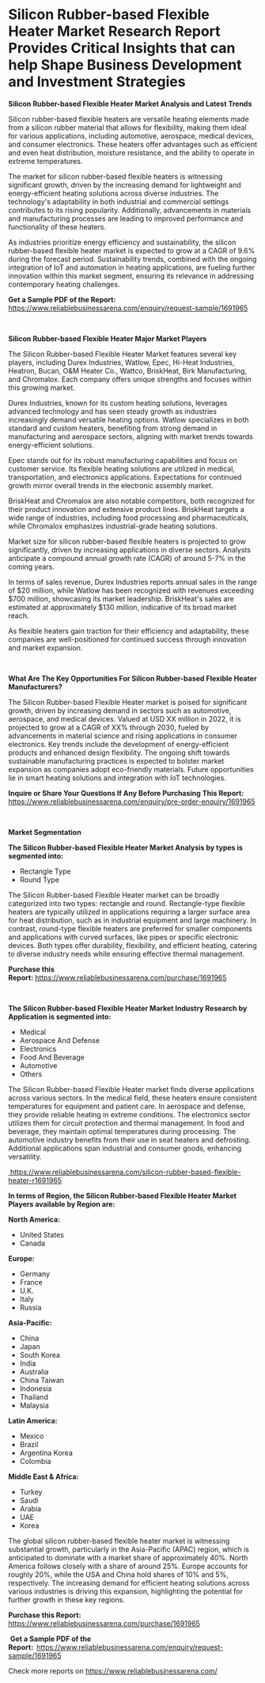 <p><h1>Silicon Rubber-based Flexible Heater Market Research Report Provides Critical Insights that can help Shape Business Development and Investment Strategies</h1></p><p><strong>Silicon Rubber-based Flexible Heater Market Analysis and Latest Trends</strong></p>
<p><p>Silicon rubber-based flexible heaters are versatile heating elements made from a silicon rubber material that allows for flexibility, making them ideal for various applications, including automotive, aerospace, medical devices, and consumer electronics. These heaters offer advantages such as efficient and even heat distribution, moisture resistance, and the ability to operate in extreme temperatures.</p><p>The market for silicon rubber-based flexible heaters is witnessing significant growth, driven by the increasing demand for lightweight and energy-efficient heating solutions across diverse industries. The technology's adaptability in both industrial and commercial settings contributes to its rising popularity. Additionally, advancements in materials and manufacturing processes are leading to improved performance and functionality of these heaters.</p><p>As industries prioritize energy efficiency and sustainability, the silicon rubber-based flexible heater market is expected to grow at a CAGR of 9.6% during the forecast period. Sustainability trends, combined with the ongoing integration of IoT and automation in heating applications, are fueling further innovation within this market segment, ensuring its relevance in addressing contemporary heating challenges.</p></p>
<p><strong>Get a Sample PDF of the Report:&nbsp;</strong> <a href="https://www.reliablebusinessarena.com/enquiry/request-sample/1691965?utm_campaign=3268&utm_medium=2&utm_source=Github&utm_content=ia&utm_term=27032025&utm_id=silicon-rubber-based-flexible-heater">https://www.reliablebusinessarena.com/enquiry/request-sample/1691965</a></p>
<p>&nbsp;</p>
<p><strong>Silicon Rubber-based Flexible Heater Major Market Players</strong></p>
<p><p>The Silicon Rubber-based Flexible Heater Market features several key players, including Durex Industries, Watlow, Epec, Hi-Heat Industries, Heatron, Bucan, O&M Heater Co., Wattco, BriskHeat, Birk Manufacturing, and Chromalox. Each company offers unique strengths and focuses within this growing market.</p><p>Durex Industries, known for its custom heating solutions, leverages advanced technology and has seen steady growth as industries increasingly demand versatile heating options. Watlow specializes in both standard and custom heaters, benefiting from strong demand in manufacturing and aerospace sectors, aligning with market trends towards energy-efficient solutions.</p><p>Epec stands out for its robust manufacturing capabilities and focus on customer service. Its flexible heating solutions are utilized in medical, transportation, and electronics applications. Expectations for continued growth mirror overall trends in the electronic assembly market.</p><p>BriskHeat and Chromalox are also notable competitors, both recognized for their product innovation and extensive product lines. BriskHeat targets a wide range of industries, including food processing and pharmaceuticals, while Chromalox emphasizes industrial-grade heating solutions.</p><p>Market size for silicon rubber-based flexible heaters is projected to grow significantly, driven by increasing applications in diverse sectors. Analysts anticipate a compound annual growth rate (CAGR) of around 5-7% in the coming years.</p><p>In terms of sales revenue, Durex Industries reports annual sales in the range of $20 million, while Watlow has been recognized with revenues exceeding $700 million, showcasing its market leadership. BriskHeat's sales are estimated at approximately $130 million, indicative of its broad market reach.</p><p>As flexible heaters gain traction for their efficiency and adaptability, these companies are well-positioned for continued success through innovation and market expansion.</p></p>
<p>&nbsp;</p>
<p><strong>What Are The Key Opportunities For Silicon Rubber-based Flexible Heater Manufacturers?</strong></p>
<p><p>The Silicon Rubber-based Flexible Heater market is poised for significant growth, driven by increasing demand in sectors such as automotive, aerospace, and medical devices. Valued at USD XX million in 2022, it is projected to grow at a CAGR of XX% through 2030, fueled by advancements in material science and rising applications in consumer electronics. Key trends include the development of energy-efficient products and enhanced design flexibility. The ongoing shift towards sustainable manufacturing practices is expected to bolster market expansion as companies adopt eco-friendly materials. Future opportunities lie in smart heating solutions and integration with IoT technologies.</p></p>
<p><strong>Inquire or Share Your Questions If Any Before Purchasing This Report:</strong> <a href="https://www.reliablebusinessarena.com/enquiry/pre-order-enquiry/1691965?utm_campaign=3268&utm_medium=2&utm_source=Github&utm_content=ia&utm_term=27032025&utm_id=silicon-rubber-based-flexible-heater">https://www.reliablebusinessarena.com/enquiry/pre-order-enquiry/1691965</a></p>
<p>&nbsp;</p>
<p><strong>Market Segmentation</strong></p>
<p><strong>The Silicon Rubber-based Flexible Heater Market Analysis by types is segmented into:</strong></p>
<p><ul><li>Rectangle Type</li><li>Round Type</li></ul></p>
<p><p>The Silicon Rubber-based Flexible Heater market can be broadly categorized into two types: rectangle and round. Rectangle-type flexible heaters are typically utilized in applications requiring a larger surface area for heat distribution, such as in industrial equipment and large machinery. In contrast, round-type flexible heaters are preferred for smaller components and applications with curved surfaces, like pipes or specific electronic devices. Both types offer durability, flexibility, and efficient heating, catering to diverse industry needs while ensuring effective thermal management.</p></p>
<p><strong>Purchase this Report:&nbsp;</strong><a href="https://www.reliablebusinessarena.com/purchase/1691965?utm_campaign=3268&utm_medium=2&utm_source=Github&utm_content=ia&utm_term=27032025&utm_id=silicon-rubber-based-flexible-heater">https://www.reliablebusinessarena.com/purchase/1691965</a></p>
<p>&nbsp;</p>
<p><strong>The Silicon Rubber-based Flexible Heater Market Industry Research by Application is segmented into:</strong></p>
<p><ul><li>Medical</li><li>Aerospace And Defense</li><li>Electronics</li><li>Food And Beverage</li><li>Automotive</li><li>Others</li></ul></p>
<p><p>The Silicon Rubber-based Flexible Heater market finds diverse applications across various sectors. In the medical field, these heaters ensure consistent temperatures for equipment and patient care. In aerospace and defense, they provide reliable heating in extreme conditions. The electronics sector utilizes them for circuit protection and thermal management. In food and beverage, they maintain optimal temperatures during processing. The automotive industry benefits from their use in seat heaters and defrosting. Additional applications span industrial and consumer goods, enhancing versatility.</p></p>
<p><a href="https://www.reliablebusinessarena.com/silicon-rubber-based-flexible-heater-r1691965?utm_campaign=3268&utm_medium=2&utm_source=Github&utm_content=ia&utm_term=27032025&utm_id=silicon-rubber-based-flexible-heater">&nbsp;https://www.reliablebusinessarena.com/silicon-rubber-based-flexible-heater-r1691965</a></p>
<p><strong>In terms of Region, the Silicon Rubber-based Flexible Heater Market Players available by Region are:</strong></p>
<p>
    <p> <strong> North America: </strong>
        <ul>
            <li>United States</li>
            <li>Canada</li>
        </ul>
        </p> 
    <p> <strong> Europe: </strong>
        <ul>
            <li>Germany</li>
            <li>France</li>
            <li>U.K.</li>
            <li>Italy</li>
            <li>Russia</li>
        </ul>
        </p> 
    <p> <strong> Asia-Pacific: </strong>
        <ul>
            <li>China</li>
            <li>Japan</li>
            <li>South Korea</li>
            <li>India</li>
            <li>Australia</li>
            <li>China Taiwan</li>
            <li>Indonesia</li>
            <li>Thailand</li>
            <li>Malaysia</li>
        </ul>
        </p> 
    <p> <strong> Latin America: </strong>
        <ul>
            <li>Mexico</li>
            <li>Brazil</li>
            <li>Argentina Korea</li>
            <li>Colombia</li>
        </ul>
        </p> 
    <p> <strong> Middle East & Africa: </strong>
        <ul>
            <li>Turkey</li>
            <li>Saudi</li>
            <li>Arabia</li>
            <li>UAE</li>
            <li>Korea</li>
        </ul>
    </p>
    </p>
<p><p>The global silicon rubber-based flexible heater market is witnessing substantial growth, particularly in the Asia-Pacific (APAC) region, which is anticipated to dominate with a market share of approximately 40%. North America follows closely with a share of around 25%. Europe accounts for roughly 20%, while the USA and China hold shares of 10% and 5%, respectively. The increasing demand for efficient heating solutions across various industries is driving this expansion, highlighting the potential for further growth in these key regions.</p></p>
<p><strong>Purchase this Report: </strong><a href="https://www.reliablebusinessarena.com/purchase/1691965?utm_campaign=3268&utm_medium=2&utm_source=Github&utm_content=ia&utm_term=27032025&utm_id=silicon-rubber-based-flexible-heater">https://www.reliablebusinessarena.com/purchase/1691965</a></p>
<p>&nbsp;<strong>Get a Sample PDF of the Report:&nbsp;&nbsp;</strong><a href="https://www.reliablebusinessarena.com/enquiry/request-sample/1691965?utm_campaign=3268&utm_medium=2&utm_source=Github&utm_content=ia&utm_term=27032025&utm_id=silicon-rubber-based-flexible-heater">https://www.reliablebusinessarena.com/enquiry/request-sample/1691965</a></p>
<p><strong></strong></p>
<p>Check more reports on <a href="https://www.reliablebusinessarena.com/?utm_campaign=3268&utm_medium=2&utm_source=Github&utm_content=ia&utm_term=27032025&utm_id=silicon-rubber-based-flexible-heater">https://www.reliablebusinessarena.com/</a></p>